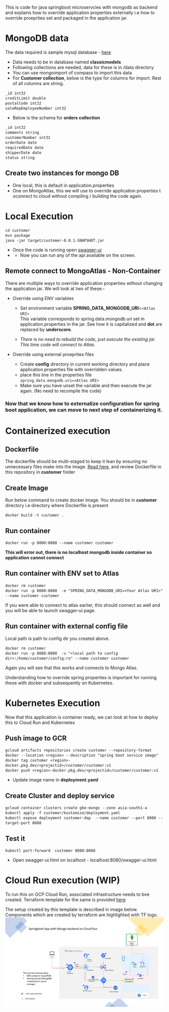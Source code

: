 This is code for java springboot microservcies with mongodb as backend and explains how to override application properties externally i.e how to override proeprties set and packaged in the application jar.

# MongoDB data

The data required is sample mysql database - [here](https://www.mysqltutorial.org/mysql-sample-database.aspx#:~:text=%20The%20MySQL%20sample%20database%20schema%20consists%20of,such%20as%20who%20reports%20to%20whom.%20More%20)

* Data needs to be in database named **classicmodels**
* Following collections are needed, data for these is in /data directory
* You can use mongoimport of compass to import this data
* For **Customer collection**, below is the type for columns for import. Rest of all columns are string.
```
_id int32
creditLimit double
postalCode int32
saleRepEmployeeNumber int32
```
* Below is the schema for  **orders collection**
```
_id int32
comments string
customerNumber int32
orderDate date
requiredDate date
shipperDate date
status string
``` 

## Create two instances for mongo DB
* One local, this is default in application.properties
* One on MongoAtlas, this we will  use to override application properties t oconnect to cloud without compiling / building the code again.

# Local Execution
```
cd customer
mvn package
java -jar target/customer-0.0.1-SNAPSHOT.jar
```
* Once the code is running open [swagger-ui](http://localhost:8080/swagger-ui.html)  
* * Now you can run any of the api available on the screen.

## Remote connect to MongoAtlas - Non-Container
There are multiple ways to override application properties without changing the application jar. We will look at two of these:-
* Override using ENV variables  
    * Set environment variable **SPRING_DATA_MONGODB_URI**=```<Atlas URI>```  
This variable corresponds to spring.data.mongodb.uri set in application.properties in the jar. See how it is capitalized and **dot** are replaced by **underscore**.

    * *There is no need to rebuild the code, just execute the existing jar. This time code will connect to Atlas.*

* Override using external proeprties files
    * Create **config** directory in current working directory and place application.properties file with overridden values.  
    * place this line in the properties file  
    ```spring.data.mongodb.uri=<Atlas URI>```
    * Make sure you have unset the variable and then execute the jar again. (No need to recompile the code)


### Now that we know how to externalize configuration for spring boot application, we can move to next step of containerizing it.

# Containerized execution

## Dockerfile
The dockerfile should be multi-staged to keep it lean by ensuring no unnecessary files make into the image. 
[Read here](https://docs.docker.com/develop/develop-images/multistage-build/), and review Dockerfile in this repository in **customer** folder

## Create Image
Run below command to create docker image. You should be in **customer** directory i.e directory where Dockerfile is present
```
docker build -t customer .
```
## Run container
```
docker run -p 8080:8080 --name customer customer
```
**This will error out, there is no localhost mongodb inside container so application cannot connect**

## Run container with ENV set to Atlas
```
docker rm customer
docker run -p 8080:8080  -e "SPRING_DATA_MONGODB_URI=<Your Atlas URI>" --name customer customer
```
If you were able to connect to atlas earlier, this should connect as well and you will be able to launch swagger-ui page.

## Run container with external config file
Local path is path to config dir you created above.
```
docker rm customer
docker run -p 8080:8080  -v "<local path to config dir>:/home/customer/config:ro" --name customer customer
```

Again you will see that this works and connects to Mongo Atlas.

Understanding how to override spring properties is important for running these with docker and subsequently on Kubernetes.

# Kubernetes Execution

Now that this application is container ready, we can look at how to deploy this to Cloud Run and Kubernetes

## Push image to GCR
```
gcloud artifacts repositories create customer --repository-format docker --location <region> --description "spring boot service image"
docker tag customer <region>-docker.pkg.dev/<projectid>/customer/customer:v1
docker push <region>-docker.pkg.dev/<projectid>/customer/customer:v1
```

* Update image name in **deployment.yaml**

## Create Cluster and deploy service
```
gcloud container clusters create gke-mongo --zone asia-south1-a
kubectl apply -f customer/kustomize/deployment.yaml
kubectl expose deployment customer-dep  --name customer --port 8080 --target-port 8080
```
## Test it
```
kubectl port-forward  customer 8080:8080
```
* Open swagger-ui.html on localhost - localhost:8080/swagger-ui.html

# Cloud Run execution (WIP)
To run this on GCP Cloud Run, associated infrastructure needs to bve created. Terraform template for the same is provided [here](https://github.com/skamalj/gcp-terraform/tree/master/stacks/cloudrun_project)

The setup created by this template is described in image below.  Components which are created by terraform are highlighted with TF logo.
![Cloud Run Setup](cloudrun-all.jpg)